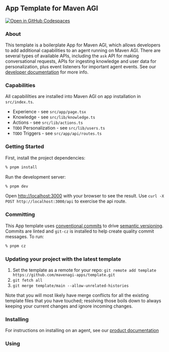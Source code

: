 ## App Template for Maven AGI

[![Open in GitHub Codespaces](https://github.com/codespaces/badge.svg)](https://codespaces.new/mavenagi-apps/template?template=false)

### About

This template is a boilerplate App for Maven AGI, which allows developers to add additional capabilities to an agent running on Maven AGI. There are several types of available APIs, including the `ask` API for making conversational requests, APIs for ingesting knowledge and user data for personalization, plus event listeners for important agent events. See our [developer documentation](https://developers.mavenagi.com) for more info.

### Capabilities

All capabililties are installed into Maven AGI on app installation in `src/index.ts`.

- Experience - see `src/app/page.tsx`
- Knowledge - see `src/lib/knowledge.ts`
- Actions - see `src/lib/actions.ts`
- `TODO` Personalization - see `src/lib/users.ts`
- `TODO` Triggers - see `src/app/api/routes.ts`

### Getting Started

First, install the project dependencies:

```bash
% pnpm install
```

Run the development server:

```bash
% pnpm dev
```

Open [http://localhost:3000](http://localhost:3000) with your browser to see the result. Use `curl -X POST http://localhost:3000/api` to exercise the api route.

### Committing

This App template uses [conventional commits](https://www.conventionalcommits.org/en/v1.0.0/#summary) to drive [semantic versioning](https://semver.org/). Commits are linted and `git-cz` is installed to help create quality commit messages. To run:

```bash
% pnpm cz
```

### Updating your project with the latest template

1. Set the template as a remote for your repo: `git remote add template https://github.com/mavenagi-apps/template.git`
2. `git fetch all`
3. `git merge template/main --allow-unrelated-histories`

Note that you will most likely have merge conflicts for all the existing template files that you have touched; resolving those boils down to always keeping your current changes and ignore incoming changes.

### Installing

For instructions on installing on an agent, see our [product documentation](https://docs.mavenagi.com)

### Using
